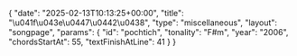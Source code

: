 {
    "date": "2025-02-13T10:13:25+00:00",
    "title": "\u041f\u043e\u0447\u0442\u0438",
    "type": "miscellaneous",
    "layout": "songpage",
    "params": {
        "id": "pochtich",
        "tonality": "F#m",
        "year": "2006",
        "chordsStartAt": 55,
        "textFinishAtLine": 41
    }
}
